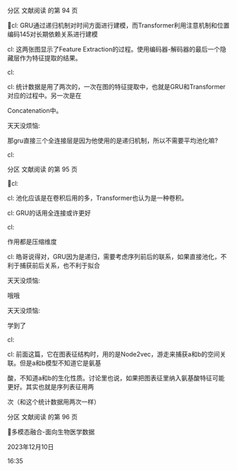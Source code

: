 分区 文献阅读 的第 94 页

cl:
GRU通过递归机制对时间方面进行建模，而Transformer利用注意机制和位置编码145对长期依赖关系进行建模

cl:
这两张图显示了Feature Extraction的过程。使用编码器-解码器的最后一个隐藏层作为特征提取的结果。

cl:

cl:
统计数据是用了两次的，一次在图的特征提取中，也就是GRU和Transformer对应的过程中。另一次是在

Concatenation中。

天天没烦恼:

那gru直接三个全连接层是因为他使用的是递归机制，所以不需要平均池化嘛?

cl:

分区 文献阅读 的第 95 页

cl:

cl:
池化应该是在卷积后用的多，Transformer也认为是一种卷积。

cl:
GRU的话用全连接或许更好

cl:

作用都是压缩维度

cl:
皓哥说得对，GRU因为是递归，需要考虑序列前后的联系，如果直接池化，不利于捕获前后关系，也不利于拟合

天天没烦恼:

哦哦

天天没烦恼:

学到了

cl:

cl:
前面这篇，它在图表征结构时，用的是Node2vec，游走来捕获a和b的空间关联。但是a和b模型不知道它是氨基

酸，不知道a和b的生化性质。讨论里也说，如果把图表征里纳入氨基酸特征可能更好。其实也就是序列表征用两

次（和这个统计数据用两次一样）

分区 文献阅读 的第 96 页

多模态融合-面向生物医学数据

2023年12月10日

16:35